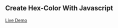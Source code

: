 ## Create Hex-Color With Javascript

[Live Demo](https://michaelgreco7.github.io/JS-Create-Hex-Color/)
